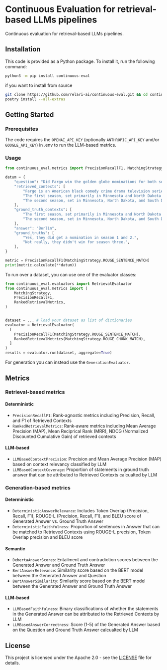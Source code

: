 # Continuous Evaluation for retrieval-based LLMs pipelines

Continuous evaluation for retrieval-based LLMs pipelines.

## Installation

This code is provided as a Python package. To install it, run the following command:

```bash
python3 -m pip install continuous-eval
```

if you want to install from source

```bash
git clone https://github.com/relari-ai/continuous-eval.git && cd continuous-eval
poetry install --all-extras
```

## Getting Started

### Prerequisites

The code requires the `OPENAI_API_KEY` (optionally `ANTHROPIC_API_KEY` and/or `GOOGLE_API_KEY`) in .env to run the LLM-based metrics.

### Usage

```python
from continuous_eval.metrics import PrecisionRecallF1, MatchingStrategy

datum = {
    "question": "Did Fargo win the golden globe nominations for both seasons?",
    "retrieved_contexts": [
        "Fargo is an American black comedy crime drama television series created and primarily written by Noah Hawley. The show is inspired by the 1996 film of the same name, which was written and directed by the Coen brothers, and takes place within the same fictional universe. The Coens were impressed by Hawley's script and agreed to be named as executive producers.[3] The series premiered on April 15, 2014, on FX,[3] and follows an anthology format, with each season set in a different era and location, with a different story and mostly new characters and cast, although there is minor overlap. Each season is heavily influenced by various Coen brothers films, with each containing numerous references to them.[4]",
        "The first season, set primarily in Minnesota and North Dakota from January 2006 to February 2007 and starring Billy Bob Thornton, Allison Tolman, Colin Hanks, and Martin Freeman, received wide acclaim from critics.[5] It won the Primetime Emmy Awards for Outstanding Miniseries, Outstanding Directing, and Outstanding Casting, and received 15 additional nominations including Outstanding Writing, another Outstanding Directing nomination, and acting nominations for all four leads. It also won the Golden Globe Awards for Best Miniseries or Television Film and Best Actor – Miniseries or Television Film for Thornton.",
        "The second season, set in Minnesota, North Dakota, and South Dakota in March 1979 and starring Kirsten Dunst, Patrick Wilson, Jesse Plemons, Jean Smart, Allison Tolman, and Ted Danson, received widespread critical acclaim.[6] It received three Golden Globe nominations, along with several Emmy nominations including Outstanding Miniseries, and acting nominations for Dunst, Plemons, Smart, and Bokeem Woodbine.",
    ],
    "ground_truth_contexts": [
        "The first season, set primarily in Minnesota and North Dakota from January 2006 to February 2007 and starring Billy Bob Thornton, Allison Tolman, Colin Hanks, and Martin Freeman, received wide acclaim from critics.[5] It won the Primetime Emmy Awards for Outstanding Miniseries, Outstanding Directing, and Outstanding Casting, and received 15 additional nominations including Outstanding Writing, another Outstanding Directing nomination, and acting nominations for all four leads. It also won the Golden Globe Awards for Best Miniseries or Television Film and Best Actor – Miniseries or Television Film for Thornton.",
        "The second season, set in Minnesota, North Dakota, and South Dakota in March 1979 and starring Kirsten Dunst, Patrick Wilson, Jesse Plemons, Jean Smart, Allison Tolman, and Ted Danson, received widespread critical acclaim.[6] It received three Golden Globe nominations, along with several Emmy nominations including Outstanding Miniseries, and acting nominations for Dunst, Plemons, Smart, and Bokeem Woodbine.",
    ],
    "answer": "Berlin",
    "ground_truths": [
        "Yes, they did get a nomination in season 1 and 2.",
        "Not really, they didn't win for season three.",
    ],
}

metric = PrecisionRecallF1(MatchingStrategy.ROUGE_SENTENCE_MATCH)
print(metric.calculate(**datum))
```

To run over a dataset, you can use one of the evaluator classes:

```python
from continuous_eval.evaluators import RetrievalEvaluator
from continuous_eval.metrics import (
    MatchingStrategy,
    PrecisionRecallF1,
    RankedRetrievalMetrics,
)


dataset = ... # load your dataset as list of dictionaries
evaluator = RetrievalEvaluator(
  [
    PrecisionRecallF1(MatchingStrategy.ROUGE_SENTENCE_MATCH),
    RankedRetrievalMetrics(MatchingStrategy.ROUGE_CHUNK_MATCH),
  ]
)
results = evaluator.run(dataset, aggregate=True)
```

For generation you can instead use the `GenerationEvaluator`.

## Metrics

### Retrieval-based metrics

#### Deterministic

- `PrecisionRecallF1`: Rank-agnostic metrics including Precision, Recall, and F1 of Retrieved Contexts
- `RankedRetrievalMetrics`: Rank-aware metrics including Mean Average Precision (MAP), Mean Reciprical Rank (MRR), NDCG (Normalized Discounted Cumulative Gain) of retrieved contexts

#### LLM-based

- `LLMBasedContextPrecision`: Precision and Mean Average Precision (MAP) based on context relevancy classified by LLM
- `LLMBasedContextCoverage`: Proportion of statements in ground truth answer that can be attributed to Retrieved Contexts calcualted by LLM

### Generation-based metrics

#### Deterministic

- `DeterministicAnswerRelevance`: Includes Token Overlap (Precision, Recall, F1), ROUGE-L (Precision, Recall, F1), and BLEU score of Generated Answer vs. Ground Truth Answer
- `DeterministicFaithfulness`: Proportion of sentences in Answer that can be matched to Retrieved Contexts using ROUGE-L precision, Token Overlap precision and BLEU score

#### Semantic

- `DebertaAnswerScores`: Entailment and contradiction scores between the Generated Answer and Ground Truth Answer
- `BertAnswerRelevance`: Similarity score based on the BERT model between the Generated Answer and Question
- `BertAnswerSimilarity`: Similarity score based on the BERT model between the Generated Answer and Ground Truth Answer

#### LLM-based

- `LLMBasedFaithfulness`: Binary classifications of whether the statements in the Generated Answer can be attributed to the Retrieved Contexts by LLM
- `LLMBasedAnswerCorrectness`: Score (1-5) of the Generated Answer based on the Question and Ground Truth Answer calcualted by LLM

## License

This project is licensed under the Apache 2.0 - see the [LICENSE](LICENSE) file for details.
